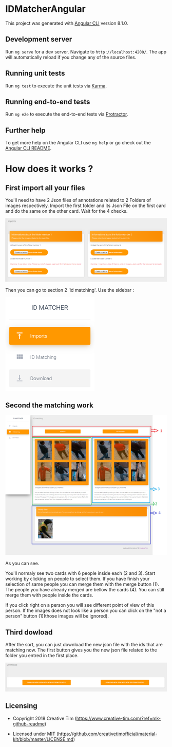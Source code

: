 # IDMatcherAngular

This project was generated with [Angular CLI](https://github.com/angular/angular-cli) version 8.1.0.

## Development server

Run `ng serve` for a dev server. Navigate to `http://localhost:4200/`. The app will automatically reload if you change any of the source files.

## Running unit tests

Run `ng test` to execute the unit tests via [Karma](https://karma-runner.github.io).

## Running end-to-end tests

Run `ng e2e` to execute the end-to-end tests via [Protractor](http://www.protractortest.org/).

## Further help

To get more help on the Angular CLI use `ng help` or go check out the [Angular CLI README](https://github.com/angular/angular-cli/blob/master/README.md).

# How does it works ?

## First import all your files

You'll need to have 2 Json files of annotations related to 2 Folders of images respectively. Import the first folder and its Json File on the first card and do the same on the other card. Wait for the 4 checks.

![picture](imgGithub/imports.png)

Then you can go to section 2 'id matching'. Use the sidebar :

![picture](imgGithub/navbar.png)

## Second the matching work

![picture](imgGithub/matcher.png)

As you can see.

You'll normaly see two cards with 6 people inside each (2 and 3). Start working by clicking on people to select them. If you have finish your selection of same people you can merge them with the merge button (1). The people you have already merged are bellow the cards (4). You can still merge them with people inside the cards.

If you click right on a person you will see different point of view of this person. If the images does not look like a person you can click on the "not a person" button (1)(those images will be ignored). 

## Third dowload

After the sort, you can just download the new json file with the ids that are matching now. The first button gives you the new json file related to the folder you entred in the first place.

![picture](imgGithub/download.png)

## Licensing

- Copyright 2018 Creative Tim (https://www.creative-tim.com/?ref=mk-github-readme)

- Licensed under MIT (https://github.com/creativetimofficial/material-kit/blob/master/LICENSE.md)
